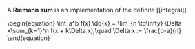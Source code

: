 A **Riemann sum** is an implementation of the definite [[integral]].

\begin{equation}
\int_a^b f(x) \dd{x} = \lim_{n \to\infty} \Delta x\sum_{k=1}^n f(x + k\Delta x),\quad \Delta x := \frac{b-a}{n}
\end{equation}